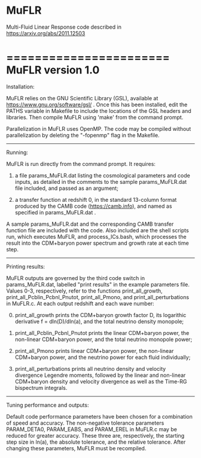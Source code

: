 # MuFLR
Multi-Fluid Linear Response code described in https://arxiv.org/abs/2011.12503

=======================
MuFLR version 1.0
=======================

Installation:

MuFLR relies on the GNU Scientific Library (GSL), available at 
https://www.gnu.org/software/gsl/ .  Once this has been installed, edit the 
PATHS variable in Makefile to include the locations of the GSL headers and 
libraries.  Then compile MuFLR using 'make' from the command prompt.

Parallelization in MuFLR uses OpenMP.  The code may be compiled without 
parallelization by deleting the "-fopenmp" flag in the Makefile.

--------------------------------------------------------------------------------

Running:

MuFLR is run directly from the command prompt.  It requires:

  1.  a file params_MuFLR.dat listing the cosmological parameters and 
      code inputs, as detailed in the comments to the sample 
      params_MuFLR.dat file included, and passed as an argument; 

  2.  a transfer function at redshift 0, in the standard 13-column format 
      produced by the CAMB code (https://camb.info), and named as specified
      in params_MuFLR.dat .

A sample params_MuFLR.dat and the corresponding CAMB transfer function file
are included with the code.  Also included are the shell scripts run, which
executes MuFLR, and process_ICs.bash, which processes the result into the
CDM+baryon power spectrum and growth rate at each time step.

--------------------------------------------------------------------------------

Printing results:

MuFLR outputs are governed by the third code switch in params_MuFLR.dat, 
labelled "print results" in the example parameters file.  Values 0-3, 
respectively, refer to the functions print_all_growth, 
print_all_Pcblin_Pcbnl_Pnutot, print_all_Pmono, and print_all_perturbations in 
MuFLR.c.  At each output redshift and each wave number:

  0.  print_all_growth prints the CDM+baryon growth factor D, its logarithic
      derivative f = dln(D)/dln(a), and the total neutrino density monopole;

  1.  print_all_Pcblin_Pcbnl_Pnutot prints the linear CDM+baryon power, the 
      non-linear CDM+baryon power, and the total neutrino monopole power;

  2.  print_all_Pmono prints linear CDM+baryon power, the non-linear CDM+baryon 
      power, and the neutrino power for each fluid individually;

  3.  print_all_perturbations prints all neutrino density and velocity 
      divergence Legendre moments, followed by the linear and non-linear 
      CDM+baryon density and velocity divergence as well as the Time-RG 
      bispectrum integrals.

--------------------------------------------------------------------------------

Tuning performance and outputs:

Default code performance parameters have been chosen for a combination of speed
and accuracy.  The non-negative tolerance parameters PARAM_DETA0, PARAM_EABS, 
and PARAM_EREL in MuFLR.c may be reduced for greater accuracy.  These three are,
respectively, the starting step size in ln(a), the absolute tolerance, and the
relative tolerance.  After changing these parameters, MuFLR must be recompiled.

